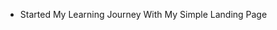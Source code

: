 - Started My Learning Journey With My Simple Landing Page 
<!---- - Learned Basic Tags and Css
 Created an interactive landing page using tags, images and css properties -->
